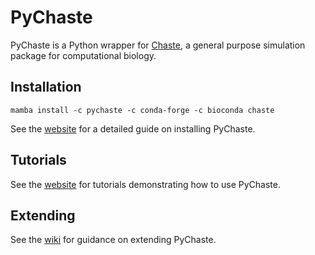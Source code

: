 # PyChaste

PyChaste is a Python wrapper for [Chaste](https://chaste.github.io/), a general purpose simulation package for computational biology.

## Installation
`mamba install -c pychaste -c conda-forge -c bioconda chaste`

See the [website](https://chaste.github.io/pychaste/installation/) for a detailed guide on installing PyChaste.

## Tutorials
See the [website](https://chaste.github.io/pychaste/tutorials/) for tutorials demonstrating how to use PyChaste.

## Extending
See the [wiki](../../wiki/) for guidance on extending PyChaste.
